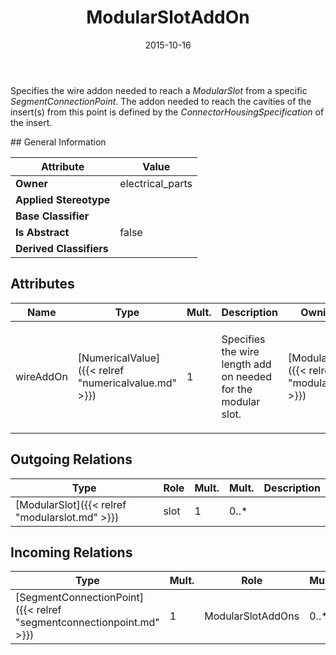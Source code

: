 ﻿---
title: ModularSlotAddOn
toc: false
type: specs
date: "2015-10-16"
draft: false
specification: VEC
version: 1.1.2
documentType: "Recommendation"
elementType: Class
classes:
  - ModularSlotAddOn
menu_name: vec-1.1.2
---
<p> Specifies the wire addon needed to reach a <i>ModularSlot</i> from a specific <i>SegmentConnectionPoint</i>. The addon needed to reach the cavities of the insert(s) from this point is defined by the <i>ConnectorHousingSpecification </i>of the insert.      </p>
## General Information

| Attribute               | Value |
|-------------------------|-------|
| **Owner**               | electrical_parts |
| **Applied Stereotype**  |   |
| **Base Classifier**     |   |
| **Is Abstract**         | false |
| **Derived Classifiers** |   |

## Attributes
|  Name  |  Type  |  Mult.  |  Description  |  Owning Classifier  |
|--------|--------|---------|---------------|--------------|
|wireAddOn | [NumericalValue]({{< relref "numericalvalue.md" >}}) | 1 | <p> Specifies the wire length add on needed for the modular slot.      </p> | [ModularSlotAddOn]({{< relref "modularslotaddon.md" >}}) |

## Outgoing Relations
|    Type  |   Role   |   Mult.   |   Mult.   |   Description   |
|----------|----------|-----------|-----------|-----------------|
| [ModularSlot]({{< relref "modularslot.md" >}}) | slot | 1 | 0..* |  |
##  Incoming Relations
|    Type  |   Mult.  |   Role    |   Mult.   |   Description  |
|----------|----------|-----------|-----------|----------------|
| [SegmentConnectionPoint]({{< relref "segmentconnectionpoint.md" >}}) | 1 | ModularSlotAddOns | 0..* |  |
